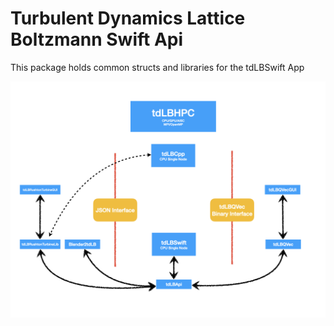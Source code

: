 # Turbulent Dynamics Lattice Boltzmann Swift Api

This package holds common structs and libraries for the tdLBSwift App

![Package Structure](docs/Package-Structure.png)




